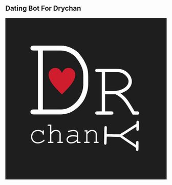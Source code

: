 ## Dating Bot For Drychan

![alt text](https://github.com/Timoniche/DrychanBot/blob/main/logo.JPEG)
